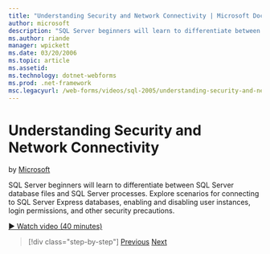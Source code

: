 ```yaml
---
title: "Understanding Security and Network Connectivity | Microsoft Docs"
author: microsoft
description: "SQL Server beginners will learn to differentiate between SQL Server database files and SQL Server processes. Explore scenarios for connecting to SQL Server E..."
ms.author: riande
manager: wpickett
ms.date: 03/20/2006
ms.topic: article
ms.assetid: 
ms.technology: dotnet-webforms
ms.prod: .net-framework
msc.legacyurl: /web-forms/videos/sql-2005/understanding-security-and-network-connectivity
---
```

Understanding Security and Network Connectivity
====================
by [Microsoft](https://github.com/microsoft)

SQL Server beginners will learn to differentiate between SQL Server database files and SQL Server processes. Explore scenarios for connecting to SQL Server Express databases, enabling and disabling user instances, login permissions, and other security precautions.

[&#9654; Watch video (40 minutes)](https://channel9.msdn.com/Blogs/ASP-NET-Site-Videos/understanding-security-and-network-connectivity)

>[!div class="step-by-step"]
[Previous](more-structured-query-language.md)
[Next](connecting-your-web-application-to-sql-server-2005-express-edition.md)